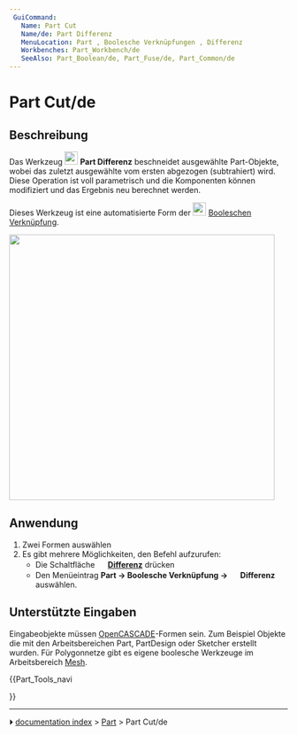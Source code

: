 ```yaml
---
 GuiCommand:
   Name: Part Cut
   Name/de: Part Differenz
   MenuLocation: Part , Boolesche Verknüpfungen , Differenz
   Workbenches: Part_Workbench/de
   SeeAlso: Part_Boolean/de, Part_Fuse/de, Part_Common/de
---
```


# Part Cut/de



## Beschreibung

Das Werkzeug <img alt="" src=images/Part_Cut.svg  style="width:24px;"> **Part Differenz** beschneidet ausgewählte Part-Objekte, wobei das zuletzt ausgewählte vom ersten abgezogen (subtrahiert) wird. Diese Operation ist voll parametrisch und die Komponenten können modifiziert und das Ergebnis neu berechnet werden.

Dieses Werkzeug ist eine automatisierte Form der <img alt="" src=images/Part_Booleans.svg  style="width:24px;"> [Booleschen Verknüpfung](Part_Boolean/de.md).

<img alt="" src=images/Part_Cut_01.png  style="width:480px;">



## Anwendung

1.  Zwei Formen auswählen
2.  Es gibt mehrere Möglichkeiten, den Befehl aufzurufen:
    -   Die Schaltfläche **<img src="images/Part_Cut.svg" width=16px> [Differenz](Part_Cut/de.md)** drücken
    -   Den Menüeintrag **Part → Boolesche Verknüpfung → <img src="images/Part_Cut.svg" width=16px> Differenz** auswählen.



## Unterstützte Eingaben 

Eingabeobjekte müssen [OpenCASCADE](OpenCASCADE/de.md)-Formen sein. Zum Beispiel Objekte die mit den Arbeitsbereichen Part, PartDesign oder Sketcher erstellt wurden. Für Polygonnetze gibt es eigene boolesche Werkzeuge im Arbeitsbereich [Mesh](Mesh_Workbench/de.md).





{{Part_Tools_navi

}}



---
⏵ [documentation index](../README.md) > [Part](Part_Workbench.md) > Part Cut/de

